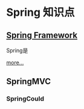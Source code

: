 # Spring 知识点

## [Spring Framework](https://github.com/KDDGit/Spring/blob/master/Spring%20Framework/README.md)

Spring是

[more...](https://github.com/KDDGit/Spring/blob/master/Spring/README.md)

## SpringMVC

### SpringCould


